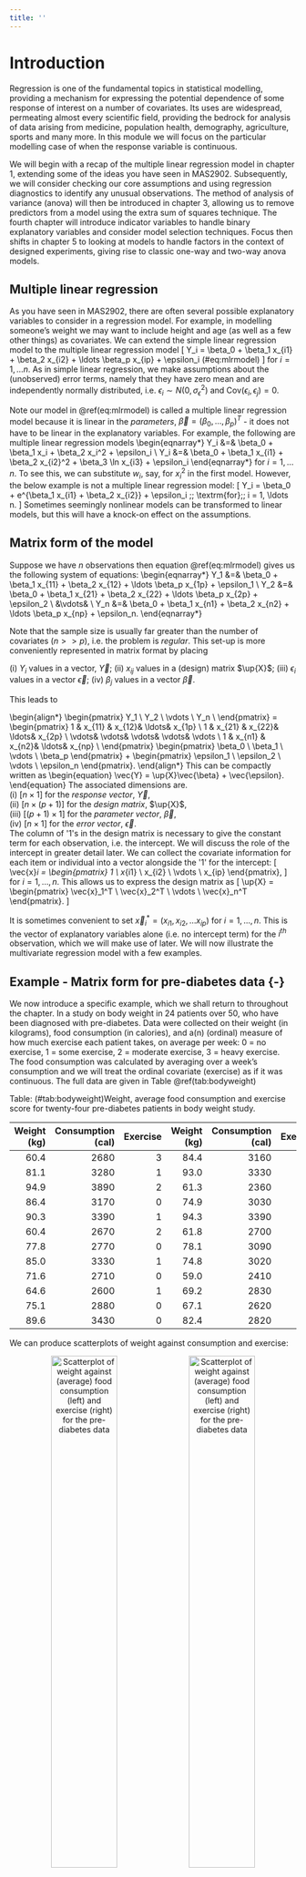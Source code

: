 ```yaml
---
title: ''
---
```


# Introduction

Regression is one of the fundamental topics in statistical modelling, providing a mechanism for expressing the potential dependence of some response of interest on a number of covariates. Its uses are widespread, permeating almost every scientific field, providing the bedrock for analysis of data arising from medicine, population health, demography, agriculture, sports and many more. In this module we will focus on the particular modelling case of when the response variable is continuous.

We will begin with a recap of the multiple linear regression model in chapter 1, extending some of the ideas you have seen in MAS2902. Subsequently, we will consider checking our core assumptions and using regression diagnostics to identify any unusual observations. The method of analysis of variance (anova) will then be introduced in chapter 3, allowing us to remove predictors from a model using the extra sum of squares technique. The fourth chapter will introduce indicator variables to handle binary explanatory variables and consider model selection techniques. Focus then shifts in chapter 5 to looking at models to handle factors in the context of designed experiments, giving rise to classic one-way and two-way anova models. 

<!-- The long-term aim is to build towards a framework of a general linear model, which will itself be developed further in MAS3906 (should you take this optional module) to allow for response variables of alternative types, i.e. binary or count data, via a generalised linear model. -->

## Multiple linear regression
As you have seen in MAS2902, there are often several possible explanatory variables to consider in a regression model. For example, in modelling someone’s weight we may want to include height and age (as well as a few other things) as covariates. We can extend the simple linear regression model to the multiple linear regression model
\[
Y_i = \beta_0 + \beta_1 x_{i1} + \beta_2 x_{i2} + \ldots \beta_p x_{ip} + \epsilon_i (\#eq:mlrmodel)
\]
for $i = 1, \ldots n$. As in simple linear regression, we make assumptions about the (unobserved) error terms, namely that they have zero mean and are independently normally distributed, i.e. $\epsilon_i \sim N(0, \sigma_{\epsilon}^2)$ and $\textrm{Cov}(\epsilon_i, \epsilon_j) = 0$.

Note our model in \@ref(eq:mlrmodel) is called a multiple linear regression model because it is linear in the *parameters*, $\vec{\beta}  = \left(\beta_0, \ldots, \beta_p\right)^T$ - it does not have to be linear in the explanatory variables. For example, the following are multiple linear regression models
\begin{eqnarray*}
Y_i &=& \beta_0 + \beta_1 x_i + \beta_2 x_i^2 + \epsilon_i \\
Y_i &=& \beta_0 + \beta_1 x_{i1} + \beta_2 x_{i2}^2 + \beta_3 \ln x_{i3} + \epsilon_i
\end{eqnarray*}
for $i = 1, \ldots n$. To see this, we can substitute $w_i$, say, for $x_i^2$ in the first model. However, the below example is not a multiple linear regression model:
\[
Y_i = \beta_0 + e^{\beta_1 x_{i1} + \beta_2 x_{i2}} + \epsilon_i \;\; \textrm{for}\;\; i = 1, \ldots n.
\]
Sometimes seemingly nonlinear models can be transformed to linear models, but this will have a knock-on effect on the assumptions.

## Matrix form of the model
Suppose we have $n$ observations then equation \@ref(eq:mlrmodel) gives us the following system of equations:
\begin{eqnarray*}
Y_1 &=& \beta_0 + \beta_1 x_{11} + \beta_2 x_{12} + \ldots \beta_p x_{1p} + \epsilon_1 \\
Y_2 &=& \beta_0 + \beta_1 x_{21} + \beta_2 x_{22} + \ldots \beta_p x_{2p} + 
\epsilon_2 \\
&\vdots& \\
Y_n &=& \beta_0 + \beta_1 x_{n1} + \beta_2 x_{n2} + \ldots \beta_p x_{np} + 
\epsilon_n.
\end{eqnarray*}

Note that the sample size is usually far greater than the number of covariates ($n>>p$), i.e. the problem is *regular*. This set-up is more conveniently represented in matrix format by placing

(i) $Y_i$ values in a vector, $\vec{Y}$;
(ii) $x_{ij}$ values in a (design) matrix $\up{X}$;
(iii) $\epsilon_i$ values in a vector $\vec{\epsilon}$;
(iv) $\beta_j$ values in a vector $\vec{\beta}$.

This leads to

\begin{align*}
\begin{pmatrix}
        Y_1 \\
	Y_2 \\
 	\vdots \\
 	Y_n \\
         \end{pmatrix} =  
             \begin{pmatrix}
	1 & x_{11} & x_{12}& \ldots& x_{1p} \\
	1 & x_{21} & x_{22}& \ldots& x_{2p} \\
\vdots& \vdots& \vdots& \vdots& \vdots \\
	1 & x_{n1} & x_{n2}& \ldots& x_{np} \\
         \end{pmatrix}
         \begin{pmatrix}
        \beta_0 \\
	\beta_1 \\
 	\vdots \\
 	\beta_p
         \end{pmatrix} +
         \begin{pmatrix}
       	\epsilon_1 \\
	\epsilon_2 \\
	\vdots \\
 	\epsilon_n
         \end{pmatrix}.
   \end{align*}
This can be compactly written as
\begin{equation}
\vec{Y} = \up{X}\vec{\beta} + \vec{\epsilon}.
\end{equation}
The associated dimensions are.   
(i) $[n \times 1]$ for the *response vector*, $\vec{Y}$,  
(ii) $[n \times (p+1)]$ for the *design matrix*, $\up{X}$,  
(iii) $[(p+1) \times 1]$ for the *parameter vector*, $\vec{\beta}$,  
(iv) $[n \times 1]$ for the *error vector*, $\vec{\epsilon}$.  
The column of '1's in the design matrix is necessary to give the constant term for each observation, i.e. the intercept. We will discuss the role of the intercept in greater detail later. We can collect the covariate information for each item or individual into a vector alongside the '1' for the intercept:
\[
\vec{x}_i =
\begin{pmatrix}
1 \\
x_{i1} \\
x_{i2} \\
\vdots \\
x_{ip}
\end{pmatrix},
\]
for $i = 1, \ldots, n$. This allows us to express the design matrix as
\[
\up{X} =
\begin{pmatrix}
\vec{x}_1^T \\
\vec{x}_2^T \\
\vdots \\
\vec{x}_n^T
\end{pmatrix}.
\]

It is sometimes convenient to set $\vec{x}_i^* = (x_{i1}, x_{i2}, \ldots x_{ip})$
for $i = 1, \ldots, n$. This is the vector of explanatory variables alone (i.e. no intercept term) for the $i^{th}$ observation, which we will make use of later. We will now illustrate the multivariate regression model with a few examples. 

## Example - Matrix form for pre-diabetes data {-}
We now introduce a specific example, which we shall return to throughout the chapter. In a study on body weight in 24 patients over 50, who have been diagnosed with pre-diabetes. Data were collected on their weight (in kilograms), food consumption (in calories), and a(n) (ordinal) measure of how much exercise each patient takes, on average per week: 0 = no exercise, 1 = some exercise, 2 = moderate exercise, 3 = heavy exercise. The food consumption was calculated by averaging over a week’s consumption and we will treat the ordinal covariate (exercise) as if it was continuous. The full data are given in Table \@ref(tab:bodyweight)


Table: (\#tab:bodyweight)Weight, average food consumption and exercise score for twenty-four pre-diabetes patients in body weight study.

| Weight (kg)| Consumption (cal)| Exercise| Weight (kg)| Consumption (cal)| Exercise|
|-----------:|-----------------:|--------:|-----------:|-----------------:|--------:|
|        60.4|              2680|        3|        84.4|              3160|        0|
|        81.1|              3280|        1|        93.0|              3330|        0|
|        94.9|              3890|        2|        61.3|              2360|        2|
|        86.4|              3170|        0|        74.9|              3030|        0|
|        90.3|              3390|        1|        94.3|              3390|        0|
|        60.4|              2670|        2|        61.8|              2700|        2|
|        77.8|              2770|        0|        78.1|              3090|        0|
|        85.0|              3330|        1|        74.8|              3020|        1|
|        71.6|              2710|        0|        59.0|              2410|        0|
|        64.6|              2600|        1|        69.2|              2830|        2|
|        75.1|              2880|        0|        67.1|              2620|        0|
|        89.6|              3430|        0|        82.4|              2820|        1|

We can produce scatterplots of weight against consumption and exercise:

<div class="figure" style="text-align: center">
<img src="multiplelinearreg_files/figure-html/unnamed-chunk-1-1.png" alt="Scatterplot of weight against (average) food consumption (left) and exercise (right) for the pre-diabetes data" width="48%" /><img src="multiplelinearreg_files/figure-html/unnamed-chunk-1-2.png" alt="Scatterplot of weight against (average) food consumption (left) and exercise (right) for the pre-diabetes data" width="48%" />
<p class="caption">(\#fig:unnamed-chunk-1)Scatterplot of weight against (average) food consumption (left) and exercise (right) for the pre-diabetes data</p>
</div>

Comments:   

1. We see that body weight is approximately linearly related to food consumption with a positive slope. There may be one unusual observation (top-right)? Could this be influential? Could others? We will consider these questions in more detail in the next chapter.  

1. There is some evidence that body weight declines with increasing exercise but the effect is possibly being masked by the variability in food consumption. Note that we observe vertical strips when dealing with ordinal variables so trends are perhaps harder to see. 

We wish to fit the model:
\[
\gap{Y_i = \beta_0 + \beta_1 x_{i1} + \beta_2 x_{i2} + \epsilon_i}
\]
for $i = 1, \ldots, n$, where $x_{i1}$ is food consumption and $x_{i2}$ is exercise for the $i^{th}$ patient. Equivalently, using our matrix formulation, we can express the model as
\[
\gap{\vec{Y} = \up{X}\vec{\beta} + \vec{\epsilon}}
\]
We can define the relevant quantities using the available data for the multiple linear regression model as follows:
\begin{align*}
\gap{
\vec{Y} =
\begin{pmatrix}
    60.4     \\
	81.1 \\
  \vdots \\
 	82.4 \\
         \end{pmatrix}, 
         	\up{X} =
     \begin{pmatrix}
	1 & 2680& 3  \\
	1 & 3280& 1  \\
  \vdots& \vdots& \vdots \\
	1 & 2820& 1 \\
         \end{pmatrix},
         \vec{\beta} = \begin{pmatrix}
        \beta_0 \\
	\beta_1 \\
	\beta_2 \\
         \end{pmatrix},
         \vec{\epsilon} =    \begin{pmatrix}
  \epsilon_1 \\
	\epsilon_2 \\
  \vdots \\
	\epsilon_{24} \\
         \end{pmatrix}.}
   \end{align*}

Note that both $\vec{Y}$ and $\vec{\epsilon}$ are unchanged by the addition of variables since these are fixed data in the case of the former, and, as yet, unknown errors in the case of the latter - note that since there is a single error term, $\epsilon_i$, for each observation, $Y_i$, the errors will always form a vector of length $n$. 

The residuals (which estimate the errors) can also be collected in a vector of length $n$, but we only know the values of the residuals *after* model fitting and their values will be different under each model. Both $\up{X}$ and $\vec{\beta}$ do change, with the addition of a column and row respectively for each additional covariate.

## Parameter estimation
Having set up the model, how do we obtain estimates for the unknown parameters? One approach is to use maximum likelihood. 

In order to set the scene, recall that our key assumptions are normality, zero mean, common variance and independence of the errors, i.e. $\epsilon_i \sim N(0, \sigma_{\epsilon}^2)$ and $\textrm{Cov}(\epsilon_i, \epsilon_j) = 0, i \neq j$. Since $Y_i = \beta_0 + \beta_1 x_{i1} + \ldots + \beta_p x_{ip} + \epsilon_i$, then the normality assumption on $\epsilon_i$ induces a normal distribution on each $Y_i$ (and, in turn, the vector $\vec{Y}$). The values for the covariates are fixed, as are the true (usually unknown) values of $\vec{\beta}$ so these just serve as constants when thinking about the distribution of $Y_i$. 

Furthermore, the assumption of independence also carries through and the variance is unaltered (since we are simply adding scalars to a random variable). This tells us that $Y_i \mid \vec{x}_i, \vec{\beta}, \sigma_{\epsilon}^2 \sim N(\beta_0 + \beta_1 x_{i1} + \ldots + \beta_p x_{ip}, \sigma_{\epsilon}^2)$ for $i = 1, \ldots, n$. This can be written more compactly as $Y_i \mid \vec{x}_i, \vec{\beta}, \sigma_{\epsilon}^2 \sim N(\vec{x}_i^T\vec{\beta}, \sigma_{\epsilon}^2)$. 

Before going further, recall that the probability density function for a univariate normal random variable, $Y \sim N(\mu, \sigma^2)$, is:
\[
\gap{f(y \mid \mu, \sigma^2) = \frac{1}{\sqrt{2\pi\sigma^2}}
\exp\left\{-\frac{(y - \mu)^2}{2\sigma^2}\right\}}
\]

The likelihood principle instructs us to pick values of the parameters that maximise the likelihood. If observations are independent (as we have just shown they are here), then the likelihood function for all observations is a product of the individual normal densities for each observation of the form:
\[
\gap{L(\mu, \sigma^2 \mid y_1, \ldots, y_n) = \prod_{i=1}^n f(y_i \mid \mu, \sigma^2).}
\]
Now, for our multiple linear regression model, we have
\begin{align*}
\gap{L(\vec{\beta}, \sigma_{\epsilon}^2 \mid y_1, \ldots, y_n, \up{X})} &\gap{= \prod_{i=1}^n f(y_i \mid \vec{x}_i, \vec{\beta}, \sigma_{\epsilon}^2)} \\
&\gap{= \prod_{i=1}^n \frac{1}{\sqrt{2\pi\sigma_{\epsilon}^2}}
\exp\left\{-\frac{(y_i - \vec{x}_i^T\vec{\beta})^2}{2\sigma_{\epsilon}^2}\right\}} \\
&\gap{= (2\pi\sigma_{\epsilon}^2)^{-n/2}
\exp\left\{-\frac{1}{2\sigma_{\epsilon}^2}\sum_{i=1}^n (y_i - \vec{x}_i^T\vec{\beta})^2 \right\}}  \\
&\gap{= (2\pi)^{-n/2} (\sigma_{\epsilon}^2)^{-n/2}
\exp\left\{-\frac{1}{2\sigma_{\epsilon}^2}\sum_{i=1}^n (y_i - \vec{x}_i^T\vec{\beta})^2 \right\}} \\
\end{align*}

### Estimation of $\vec{\beta}$
To estimate the parameter vector, $\vec{\beta}$ we consider the log-likelihood since this is typically easier to work with, being additive as opposed to multiplicative. The log-likelihood is given by
\begin{equation*}
\gap{\ell(\vec{\beta}, \sigma_{\epsilon}^2 \mid y_1, \ldots, y_n, \up{X}) = -\frac{n}{2} \ln(2\pi) -\frac{n}{2} \ln (\sigma_{\epsilon}^2) - \frac{1}{2\sigma_{\epsilon}^2} \sum_{i=1}^n (y_i - \vec{x}_i^T\vec{\beta})^2}
\end{equation*}
We could (partially) differentiate with respect to each element of $\vec{\beta}$ and this would lead to a system of equations (with a lot of structure) known as the normal equations. However, it is easier to consider the matrix formulation of the model by noting that
\[
\sum_{i=1}^n (y_i - \vec{x}_i^T\vec{\beta})^2 = (\vec{y} - \up{X}\vec{\beta})^T
(\vec{y} - \up{X}\vec{\beta})
\]

This is, in fact, the exact quantity that is minimised using the method of least squares, which can also be used to estimate the parameters for this model (and simple linear regression). Now, ignoring the constant terms (by treating $\sigma_{\epsilon}^2$ as fixed at this stage), we wish to minimise
\begin{align*}
\gap{(\vec{y} - \up{X}\vec{\beta})^T (\vec{y} - \up{X}\vec{\beta})} &\gap{=
(\vec{y}^T - \vec{\beta}^T\up{X}^T)(\vec{y} - \up{X}\vec{\beta})} \\
&\gap{= \vec{y}^T\vec{y} - \vec{y}^T\up{X}\vec{\beta} - \vec{\beta}^T\up{X}^T\vec{y} + \vec{\beta}^T\up{X}^T \up{X}\vec{\beta}}
\end{align*}

By noting that $\vec{y}^T\up{X}\vec{\beta}$ is a scalar we can rewrite this as its transpose, i.e. $\vec{y}^T\up{X}\vec{\beta} = \vec{\beta}^T\up{X}^T\vec{y}$. Hence
\[
\gap{(\vec{y} - \up{X}\vec{\beta})^T (\vec{y} - \up{X}\vec{\beta}) = 
\vec{y}^T\vec{y} -  2\vec{\beta}^T\up{X}^T\vec{y} + \vec{\beta}^T\up{X}^T \up{X}\vec{\beta}}
\]

We can now differentiate to obtain
\[
\gap{\frac{\partial \ell}{\partial \vec{\beta}} = -  2\up{X}^T\vec{y} + 2\up{X}^T \up{X}\vec{\beta}}
\]

Setting equal to zero and solving for $\vec{\beta}$ leads to the solution
\begin{equation}
\gap{\vec{\hat{\beta}} = (\up{X}^T\up{X})^{-1}\up{X}^T\vec{y}}
\end{equation}

This estimate exists as long as the inverse exists, i.e. no column of $\up{X}$ is a linear combination of other columns, i.e. there is no multicollinearity. We have to be careful that no columns of $\up{X}$ are \textit{nearly} linearly related as this can be harder to detect and leads to serious issues; we will discuss multicollinearity in more detail in section \@ref(sec:multicol).

### Estimation of $\sigma_{\epsilon}^2$
We can estimate $\sigma_{\epsilon}^2$ in a similar fashion (now treating $\vec{\beta}$ as fixed), using maximum likelihood once more. Recall that
\begin{equation*}
\ell(\vec{\beta}, \sigma_{\epsilon}^2 \mid y_1, \ldots, y_n, \up{X}) = -\frac{n}{2} \ln(2\pi) -\frac{n}{2} \ln (\sigma_{\epsilon}^2) - \frac{1}{2\sigma_{\epsilon}^2} \sum_{i=1}^n (y_i - \vec{x}_i^T\vec{\beta})^2.
\end{equation*}

For ease of calculation we let $\tau = \sigma_{\epsilon}^2$ and then differentiating with respect to $\tau$ we obtain
\begin{equation*}
\gap{\frac{\partial \ell}{\partial\tau} = -\frac{n}{2\tau} + 
\frac{\sum (y_i - \vec{x}_i^T\vec{\beta})^2}{2\tau^2}}
\end{equation*}

Setting the above equal to zero and solving for $\tau$ we obtain
\begin{equation}
\gap{\hat{\tau} = \frac{\sum (y_i - \vec{x}_i^T\vec{\beta})^2}{n} = 
\frac{\sum (y_i - \hat{y_i})^2}{n}.}
\end{equation}

However, this is a biased estimate (akin to the sample variance bias problem), so we adjust for the fact that we have estimated the $p$-vector $\vec{\beta}$ by using
$$
\gap{\hat{\sigma}_{\epsilon}^2 = s^2 = \frac{\sum (y_i - \hat{y_i})^2}{n - p - 1} } (\#eq:ssquared)
$$

where $p$ is the number of explanatory variables in the model. Note that $\vec{\beta}$ has length $k = p+1$ typically, with the additional intercept term.

### Residuals, fitted values and the 'hat matrix' {#sec:resfithat}
The vector of residuals (which estimate the errors) can be obtained by subtraction after model fitting, namely as 'observed - fitted'
\begin{align*}
\gap{\vec{\hat{\epsilon}}} &\gap{= \vec{y} - \vec{\hat{y}}} \\
&\gap{= \vec{y} - \up{X}\vec{\hat{\beta}},}
\end{align*}
where the fitted values are found as $\vec{\hat{y}} = \up{X}\vec{\hat{\beta}}$.

#### The hat matrix {-}
We can rewrite the estimate for the errors by substituting in $\vec{\hat{\beta}} = (\up{X}^T\up{X})^{-1}\up{X}^T\vec{y}$ to obtain 
\begin{align*}
\gap{\vec{\hat{\epsilon}}} &\gap{= \vec{y} - \up{X}(\up{X}^T\up{X})^{-1}\up{X}^T\vec{y}} \\
&\gap{= (\up{I} - \up{X}(\up{X}^T\up{X})^{-1}\up{X}^T) \vec{y}} \\
&\gap{= (\up{I} - \up{H})\vec{y},}
\end{align*}
where $\up{H} = \up{X}(\up{X}^T\up{X})^{-1}\up{X}^T$. $\up{H}$ is known as the 'hat' matrix since
\begin{align*}
\gap{\vec{\hat{y}}} &\gap{= \up{X}\vec{\hat{\beta}}} \\
&\gap{= \up{X}(\up{X}^T\up{X})^{-1}\up{X}^T\vec{y}} \\
&\gap{= \up{H}\vec{y}.}
\end{align*}

Hence, multiplying by $\up{H}$ converts $\vec{y}$ to $\vec{\hat{y}}$, i.e. it is the matrix that puts a hat on $\vec{y}$. The hat matrix is an $n \times n$ matrix with elements
\begin{align*}
\gap{\up{H} =
\begin{pmatrix}
  h_{11}& h_{12}& \ldots& h_{1n} \\
  h_{21}& h_{22}& \ldots& h_{2n} \\
  \vdots& \vdots& & \vdots \\
  h_{n1}& h_{n2}& \ldots& h_{nn} \\
         \end{pmatrix}} \;\;\;\;
\end{align*}

The diagonal values of $\up{H}$ (i.e. the $h_{ii}$ values for $i = 1, \ldots, n$) are called the leverages (see chapter 2).

### Properties of the hat matrix
It turns out that the hat matrix, $\up{H}$, has some useful properties, which will prove to be handy later. Namely, 

1. $\up{H}$ is symmetric, whereby $\up{H}^T = \up{H}$,
1. $\up{H}$ is idempotent, i.e $\up{H}^2 = \up{H}\up{H} = \up{H}$.

#### Proof {-}
1. <span style="color: red">Now</span>
\begin{align*}
\gap{\up{H}^T} &\gap{=\Bigl(\up{X} (\up{X}^T\up{X})^{-1} \up{X}^T\Bigr)^T} \\
&\gap{= \up{X}\left(\up{X}^T\up{X})^{-1}\right)^T \up{X}^T} \\
&\gap{= \up{X}\left(\up{X}^T\up{X})^T\right)^{-1} \up{X}^T} \\
&\gap{= \up{X} (\up{X}^T\up{X})^{-1} \up{X}^T} \\
&\gap{= \up{H}.} \\
\end{align*}
1. <span style="color: red">We now have</span>
\begin{align*}
\gap{\up{H}\up{H}} &\gap{= \Bigl(\up{X} (\up{X}^T\up{X})^{-1} \up{X}^T\Bigr) \Bigl(\up{X} (\up{X}^T\up{X})^{-1} \up{X}^T\Bigr)}  \\
&\gap{= \up{X} (\up{X}^T\up{X})^{-1} \up{X}^T\up{X} (\up{X}^T\up{X})^{-1} \up{X}^T} \\
&\gap{= \up{X} (\up{X}^T\up{X})^{-1} \up{X}^T} \\
&\gap{= \up{H}.} \\
\end{align*}

<!-- ## Example: Simple linear regresion analysis of bodyweight data {-} -->
<!-- We are now in a position to estimate the parameters for the data on pre-diabetes patients introduced earlier. Recall that for the simple linear regression model for the bodyweight data we have the data and design matrix: -->
<!-- \begin{align*} -->
<!-- \vec{Y} = -->
<!-- \begin{pmatrix} -->
<!--   60.4 \\ -->
<!-- 	81.1 \\ -->
<!--   \vdots \\ -->
<!--  	82.4 \\ -->
<!--          \end{pmatrix}, \;\;\;\; -->
<!--          	\up{X} = -->
<!--      \begin{pmatrix} -->
<!-- 	1 & 2680  \\ -->
<!-- 	1 & 3280  \\ -->
<!--   \vdots& \vdots \\ -->
<!-- 	1 & 2820 \\ -->
<!-- \end{pmatrix} -->
<!-- \end{align*} -->

<!-- Hence we can use matrix algebra to calculate -->
<!-- \begin{align*} -->
<!-- \up{X}^T\up{X} &= -->
<!-- \begin{pmatrix} -->
<!-- 24 & 71560  \\ -->
<!-- 71560 & 216577400  \\ -->
<!-- \end{pmatrix}, \\ -->
<!-- \up{X}^T\vec{y} &= \begin{pmatrix} -->
<!-- 1837.50 \\ -->
<!-- 5570449 \\ -->
<!-- \end{pmatrix}. -->
<!-- \end{align*} -->

<!-- We can then find  -->
<!-- \begin{align*} -->
<!-- \gap{(\up{X}^T\up{X})^{-1} = \frac{1}{(24\times 216577400 - 71560^2)} -->
<!-- \begin{pmatrix} -->
<!-- 216577400 & -71560  \\ -->
<!-- -71560 & 24  \\ -->
<!-- \end{pmatrix}} -->
<!-- \end{align*} -->

<!-- Simplifying, we obtain (to 2 d.p.) -->
<!-- \begin{align*} -->
<!-- \gap{ -->
<!-- (\up{X}^T\up{X})^{-1} =  -->
<!-- \begin{pmatrix} -->
<!-- 2.81 & -9.29 \times 10^{-4}  \\ -->
<!-- -9.29 \times 10^{-4} & 3.12 \times 10^{-7}  \\ -->
<!-- \end{pmatrix}} -->
<!-- \end{align*} -->

<!-- So the parameter estimates can be found as -->
<!-- \begin{align*} -->
<!-- \vec{\beta} &= \begin{pmatrix} -->
<!-- 2.81 & -9.29 \times 10^{-4}  \\ -->
<!-- -9.29 \times 10^{-4} & 3.12 \times 10^{-7}  \\ -->
<!-- \end{pmatrix} -->
<!-- \begin{pmatrix} -->
<!-- 1837.50 \\ -->
<!-- 5570449 \\ -->
<!-- \end{pmatrix} \\ -->
<!-- &= \begin{pmatrix} -->
<!-- -8.573 \\ -->
<!-- 0.029 \\ -->
<!-- \end{pmatrix} \\ -->
<!-- \end{align*} -->

<!-- The fitted line is thus -->
<!-- \[ -->
<!-- \gap{\textrm{Weight} = -8.573 + 0.029\times \textrm{Consumption}.} -->
<!-- \]  -->

<!-- This can be interpreted in the usual way, i.e. body weight goes up by 0.029 kg for every additional calorie consumed. This is not particularly helpful in this instance, and it may be more meaningful to express this as the change per 100 calories, say (which would equate to an approximate 3 kg weight increase since $0.029 \times 100 = 2.9$). Note that, as an alternative, we could change the units of the calorie variable at the outset, i.e. before fitting the model, to achieve the same result. -->

<!-- We can also calculate the fitted values -->
<!-- \begin{align*} -->
<!-- \gap{ -->
<!-- \vec{\hat{y}} = \up{X}\vec{\hat{\beta}} = -->
<!-- \begin{pmatrix} -->
<!-- 67.95 \\ -->
<!-- 85.08 \\ -->
<!-- \vdots \\ -->
<!-- 71.95 -->
<!-- \end{pmatrix} \\} -->
<!-- \end{align*} -->

<!-- From the fitted values we can also calculate the residuals -->
<!-- \begin{align*} -->
<!-- \gap{\vec{\hat{\epsilon}} = \vec{y} - \vec{\hat{y}} =  -->
<!-- \begin{pmatrix} -->
<!-- -7.55 \\ -->
<!-- -3.98 \\ -->
<!-- \vdots \\ -->
<!-- 10.45 -->
<!-- \end{pmatrix} \\} -->
<!-- \end{align*} -->

## Example: Multiple linear regresion analysis of bodyweight data {-}
We are now in a position to estimate the parameters for the data on pre-diabetes patients introduced earlier. First we recall that for the multiple linear regression model for the bodyweight data we have the design matrix given by:
\begin{align*}
\up{X} =
     \begin{pmatrix}
	1 & 2680& 3  \\
	1 & 3280& 1  \\
  \vdots& \vdots& \vdots \\
	1 & 2820& 1 \\
\end{pmatrix}
\end{align*}
Using matrix algebra we can calculate
\begin{align*}
\up{X}^T\up{X} &=
\begin{pmatrix}
24 & 71560 & 19  \\
71560 & 216577400 &  55380\\
19 & 55380 &  35\\
\end{pmatrix} \\
\up{X}^T\vec{y} &= \begin{pmatrix}
1837.50 \\
5570449 \\
1354.60
\end{pmatrix}.
\end{align*}

Taking the (3 by 3) matrix inverse we get 

\begin{align*}
(\up{X}^T\up{X})^{-1} = 
\begin{pmatrix}
3.02 & -9.69 \times 10^{-4} & -0.10 \\
-9.69 \times 10^{-4} & 3.20 \times 10^{-7} & 2.04 \times 10^{-5} \\
-0.10 & 2.04 \times 10^{-5} & 0.05 \\
\end{pmatrix}
\end{align*}

Hence, the parameter estimates can be found as

\begin{eqnarray*}
\gap{
\vec{\beta} = (\up{X}^T\up{X})^{-1}\up{X}^T\vec{y}
= (-2.104, 0.027, -3.278)^T.}
\end{eqnarray*}
Note that we can also calculate $\vec{\hat{y}} = \up{X}\vec{\hat{\beta}}$ from the above, and subsequently $\vec{\hat{\varepsilon}} = \vec{y} - \vec{\hat{y}}$. The fitted line for the multiple linear regression model is 
\[
\gap{\textrm{Weight} = -2.014 + 0.027\times \textrm{Consumption} -3.278\times\textrm{Exercise}.}
\]
This can be interpreted in a similar way to simple linear regression, but with a few caveats:

- body weight goes up by 0.027 kg for every additional calorie consumed, \textit{for a fixed value of exercise}.  

- body weight decreases by around 3.3 kg as individuals move up an exercise category, \textit{for a fixed amount of consumption}.  

- be careful not to interpret the above as exercise being 'more important' than consumption due to having a larger coefficient - the scales of the variables are different and we also have no idea (yet!) whether these values are significant.

It may be more meaningful to express the change due to consumption in different units. Also, note that the values of the parameter estimates change with the introduction (or removal) of variables into (from) the model - this is always the case (unless the covariates are independent), no matter how significant (or not) they are. This is important when building a regression model.

We have seen that fitting a multiple linear regression model with two covariates can be achieved `by hand'. However, it is clear that as we look to build more complex models then it may be advantageous to use software - we will see how to do this in section \@ref(sec:mlrinr).

## Expectations, variances and inference
We now consider the properties of the estimators $\vec{\hat{\beta}}$ and $\vec{\hat{\epsilon}}$, i.e. is $\vec{\hat{\beta}}$ unbiased? This will allow us, among other things, to assess the significance (or otherwise) of the parameter estimates. We begin by considering the expectation and variance of $\vec{\hat{\beta}}$.

### Expectation of $\vec{\hat{\beta}}$
Now,
\begin{align*}
\gap{\E\left[\vec{\hat{\beta}}\right]} &\gap{= \E\left[\left(\up{X}^T\up{X}\right)^{-1}\up{X}^T\vec{Y}\right]} \\
&\gap{= \left(\up{X}^T\up{X}\right)^{-1}\up{X}^T \E[\vec{Y}]} \\
&\gap{= \left(\up{X}^T\up{X}\right)^{-1}\up{X}^T \up{X}\vec{\beta}} \\
&\gap{= \vec{\beta}}
\end{align*}

Hence, $\vec{\hat{\beta}}$ is an unbiased estimator of $\vec{\beta}$.

### Variance of $\vec{\hat{\beta}}$
Before looking at the variance in detail we note
\[
\left\{\left(\up{X}^T\up{X}\right)^{-1}\up{X}^T\right\}^T = \up{X}\left\{\left(\up{X}^T\up{X}\right)^{-1}\right\}^T = \up{X}\left(\up{X}^T\up{X}\right)^{-1}
\]
since $(\up{X}^T\up{X})^{-1}$ is a symmetric matrix.

We are now in a position to look at the variance
\begin{align*}
\gap{\Var\left[\vec{\hat{\beta}}\right]} &\gap{= \Var\left[\left(\up{X}^T\up{X}\right)^{-1}\up{X}^T\vec{Y}\right]} \\
&\gap{= \left(\up{X}^T\up{X}\right)^{-1}\up{X}^T \Var\left[\vec{Y}\right] \left\{\left(\up{X}^T\up{X}\right)^{-1}\up{X}^T\right\}^T} \\
&\gap{= \left(\up{X}^T\up{X}\right)^{-1}\up{X}^T \up{I}\sigma_{\epsilon}^2 \up{X}\left(\up{X}^T\up{X}\right)^{-1}} \\
&\gap{= \sigma_{\epsilon}^2 \left(\up{X}^T\up{X}\right)^{-1}\up{X}^T \up{X}\left(\up{X}^T\up{X}\right)^{-1}} \\
&\gap{= \sigma_{\epsilon}^2 \left(\up{X}^T\up{X}\right)^{-1}}
\end{align*}

### Inference for $\vec{\hat{\beta}}$ {#sec:inferforbetahat}
Since $\vec{\hat{\beta}}$ consists of linear combinations of the $Y_i$'s, which are independent and normally distributed, it has a multivariate normal distribution, namely $\vec{\hat{\beta}} \sim N_{p+1}\left(\vec{\beta}, \sigma_{\epsilon}^2 (\up{X}^T\up{X})^{-1}\right)$ and each of the individual parameter estimates are univariate normal (due to properties of the multivariate normal distribution). Their (individual) significance can be asssessed via the test statistic 
\[
\gap{\hat{\beta_j}\bigg/\sqrt{v_{jj}s^2} \sim t_{n-p-1}}
\]
where $v_{jj}$ is the $(j+1)^{th}$ diagonal element of $\up{V} = (\up{X}^T\up{X})^{-1}$, and $s^2$ is our (unbiased) estimate of $\sigma_{\epsilon}^2$ from equation \@ref(eq:ssquared). Note the use of the $t$-distribution since we must also estimate $s^2$.

### Expectation and variance of the fitted values {#sec:expvaryhat}
The fitted values are calculated as
\[
\vec{\hat{Y}} = \up{X}\vec{\hat{\beta}}
\]
or equivalently as
\[
\vec{\hat{Y}} = \up{H}\vec{Y}.
\]

Their expectation is

\begin{align*}
\gap{\E\left[\vec{\hat{Y}}\right]} &\gap{= \E\left[\up{X}\vec{\hat{\beta}}\right]} \\
&\gap{=\up{X} \E[\vec{\hat{\beta}}]} \\
&\gap{=\up{X}\vec{\beta}},
\end{align*}

with variance given by

\begin{align*}
\gap{\Var\left[\vec{\hat{Y}}\right]} &\gap{= \Var\left[\up{H}\vec{Y}\right]} \\
&\gap{= \up{H} \Var\left[\vec{Y}\right] \up{H}^T} \\
&\gap{= \up{H} \up{I}\sigma_{\epsilon}^2 \up{H}^T} \\
&\gap{= \up{H}\up{H}\sigma_{\epsilon}^2} \\
&\gap{= \up{H} \sigma_{\epsilon}^2} 
\end{align*}
Hence, the variability of the fitted values depends on the hat matrix, $\up{H}$. We will discuss this further in chapter 2.

### Expectation and variance of the residuals
Recall that the residuals are found as
\[
\gap{\vec{\hat{\epsilon}} = \vec{Y} - \vec{\hat{Y}}.}
\]
or alternatively as
\[
\gap{\vec{\hat{\epsilon}} = (\up{I} - \up{H})\vec{Y}.}
\]

We can find the expectation and variance as
\begin{align*}
\gap{\E[\vec{\hat{\epsilon}}]} & \gap{= \E[\vec{Y} - \vec{\hat{Y}}]} \\
&\gap{= \E[\up{X}\vec{\beta}] - \E\left[\up{X}\vec{\hat{\beta}}\right]} \\
&\gap{= \up{X}\vec{\beta} - \up{X}\vec{\beta}} \\
&\gap{= \vec{0},}
\end{align*}
and
\begin{align*}
\gap{\Var[\vec{\hat{\epsilon}}]} &\gap{= \Var[(\up{I} - \up{H})\vec{Y}]} \\
&\gap{= (\up{I} - \up{H})\Var[\vec{Y}](\up{I} - \up{H})^T} \\
&\gap{= (\up{I} - \up{H})\sigma_{\epsilon}^2\up{I}(\up{I} - \up{H})} \\
&\gap{= \sigma_{\epsilon}^2(\up{I} - \up{H} - \up{H} + \up{H}\up{H})} \\
&\gap{= \sigma_{\epsilon}^2(\up{I} - \up{H}).}
\end{align*}

Note that this implies that, unless all the diagonal values of $\up{H}$ are equal then the errors have different variances, and that these variances are smaller for larger values of $h_{ii}$, i.e. higher leverages (see chapter 2).

## Multiple linear regression in `R` {#sec:mlrinr}
Once we start to think about large datasets and a large number of parameters, finding the parameter estimates by hand becomes laborious, not to mention the possibility of both data entry and/or numerical errors occurring increases greatly. Happily, we can use `R` to conduct the analyses instead.

### Using data in `R`
There are various ways of using data with `R`. Data can be read in manually, i.e.


``` r
## Type the data in the console
bodyweight = c(60.4, 81.1, 94.9, 86.4, 90.3, 60.4, 77.8, 85.0, 71.6, 64.6, 75.1, 89.6, 
84.4, 93.0, 61.3, 74.9, 94.3, 61.8, 78.1, 74.8, 59.0, 69.2, 67.1, 82.4)
```

The majority of the time, in this module and the wider world, the (external) data in the file `ExternalData.RData` will be read/loaded directly into `R`, e.g.

``` r
## Load in an external dataset
load("ExternalData.RData")
```

Alternatively, we may sometimes make use of datasets that are internal to `R` in that they are part of an `R` package, i.e. for the dataset `InternalRDataset`:

``` r
## Load in an internal dataset
data(InternalRDataset)
```

To view the available datasets in `R` we can type `data()` at the console, or, for datasets attached to a particular package we can use `data(library = "Rpackage")`.

## Example: Analysis of bodyweight data using `R` {-}
To use `R` for the plots and analysis seen earlier:

``` r
## Load the data
load("bodyweight.RData")
```


``` r
## Plots
# Weight versus consumption
plot(Weight ~ Consumption, data = bodyweight, pch = 16)
# Weight versus exercise
plot(Weight ~ Exercise, data = bodyweight, pch = 16)
```


``` r
## Analysis
# Simple linear regression on consumption
fit1 <- lm(Weight ~ Consumption, data = bodyweight)
# Multiple linear regression on consumption & exercise
fit2 <- lm(Weight ~ Consumption + Exercise, data = bodyweight)
```

We can inspect a model fit using various commands
<ol type="i">
<li> The `summary()` command gives an overview of the fit </li>

``` r
summary(fit2)
```

```
## 
## Call:
## lm(formula = Weight ~ Consumption + Exercise, data = bodyweight)
## 
## Residuals:
##     Min      1Q  Median      3Q     Max 
## -5.5751 -2.5704 -0.7894  2.4049 10.9266 
## 
## Coefficients:
##              Estimate Std. Error t value Pr(>|t|)    
## (Intercept) -2.104925   7.017861  -0.300  0.76717    
## Consumption  0.027254   0.002286  11.921 8.23e-11 ***
## Exercise    -3.278296   0.916795  -3.576  0.00178 ** 
## ---
## Signif. codes:  0 '***' 0.001 '**' 0.01 '*' 0.05 '.' 0.1 ' ' 1
## 
## Residual standard error: 4.044 on 21 degrees of freedom
## Multiple R-squared:  0.8916,	Adjusted R-squared:  0.8813 
## F-statistic:  86.4 on 2 and 21 DF,  p-value: 7.346e-11
```
We will consider output of this nature in detail later in the module.
<li> The fitted values and residuals can also be extracted (output - to three decimal places - is suppressed here) 

``` r
round(fitted.values(fit2), 3)
round(residuals(fit2), 3)
```
</li>
<li> The variance-covariance matrix for $\vec{\hat{\beta}}$ is also contained within the fit. For the second model fit we get

``` r
vcov(fit2)
```

```
##             (Intercept)   Consumption      Exercise
## (Intercept)  49.2503765 -1.584890e-02 -1.6584367474
## Consumption  -0.0158489  5.227021e-06  0.0003330453
## Exercise     -1.6584367  3.330453e-04  0.8405137595
```
</li>
<li> The hat-values that make up the diagonal of the $\up{H}$ matrix can also be found - again we round to three decimal places:

``` r
round(hatvalues(fit2), 3)
```

```
##     1     2     3     4     5     6     7     8     9    10    11    12    13 
## 0.294 0.075 0.425 0.079 0.101 0.132 0.095 0.086 0.106 0.087 0.080 0.124 0.078 
##    14    15    16    17    18    19    20    21    22    23    24 
## 0.101 0.210 0.073 0.114 0.128 0.074 0.045 0.197 0.117 0.127 0.051
```
</li>
<li> We can also add a fitted regression line to a scatterplot via the `abline()` command:

``` r
plot(Weight ~ Consumption, data = bodyweight, pch = 16)
abline(fit1, lty = 2)
```
</li>
</ol>

## The role of the intercept 
The intercept, via the parameter $\beta_0$, is included as a matter of course when fitting a regression model (the default behaviour in R is to have an intercept present in a model). Why is this the case? What would happen if we removed the intercept?

Suppose we thought that we should fit the model without an intercept, then the multiple linear regression model takes the form
\[
\gap{Y_i = \beta_0 + \beta_1 x_{i1} + \beta_2 x_{i2} + \ldots \beta_p x_{ip} + \epsilon_i (\#eq:mlrmodelnoint)}
\]
for $i = 1, \ldots, n$. Or, equivalently, in matrix notation
\begin{equation}
\gap{\vec{Y} = \up{\tilde{X}}\vec{\beta} + \vec{\epsilon}.}
\end{equation}
where $\up{\tilde{X}}$ represents the design matrix that does not now have a first column of '1's.

## Example: Analysis of bodyweight data without an intercept term {-}
Returning to our example on pre-diabetes we would have
\begin{align*}
\gap{\vec{Y} =
\begin{pmatrix}
    60.4     \\
	81.1 \\
  \vdots \\
 	82.4 \\
         \end{pmatrix}, 
         	\up{\tilde{X}} =
     \begin{pmatrix}
	2680& 3  \\
	3280& 1  \\
  \vdots& \vdots \\
	2820& 1 \\
         \end{pmatrix},
         \vec{\beta} = \begin{pmatrix}
	\beta_1 \\
	\beta_2 \\
         \end{pmatrix},
         \vec{\epsilon} =    \begin{pmatrix}
  \epsilon_1 \\
	\epsilon_2 \\
  \vdots \\
	\epsilon_{24} \\
         \end{pmatrix}.}
   \end{align*}

Note that $\vec{Y}$ and $\vec{\epsilon}$ are unchanged, whereas both the design matrix and $\vec{\beta}$ are affected by the removal of the intercept term.

Upon fitting we would obtain the fitted model
\[
\textrm{Weight} = \hat{\beta}_1\times \textrm{Consumption} + \hat{\beta}_2\times\textrm{Exercise}.
\]

This model - and the equivalent model with an intercept term - assumes the relationship between weight and consumption remains the same for all values of calorific consumption and exercise. Moreover, the model without the intercept further assumes that zero calorie intake and zero exercise gives zero body weight! 

This may well not be true (or possible), not just here but for many datasets. Forcing a zero intercept can give nonsensical values for the predicted response and it can also severely affect the fit of the regression line, particularly if our estimate of the intercept is significantly different from zero. In the absence of an intercept term, the line of best fit is forced to go through the origin. We will now investigate further with another example. 

## Example: Analysis of men's Premier League football data - the role of the intercept {-}
The data in the following example comes from the 2012-13 men's English Premier League final football table (on Canvas in the file *prem.RData*). For each team the number of points they achieved (the response - why?), goals they scored, conceded, and their goal difference (scored - conceded) are recorded, alongside how many times they did not concede a goal (a 'clean sheet'), which will be our primary focus for now. A snapshot of the data are given below:


``` r
load("prem.RData")
kable(head(prem, 5))
```



| Position|Team              | Scored| Conceded| GoalDifference| Points| CleanSheets|
|--------:|:-----------------|------:|--------:|--------------:|------:|-----------:|
|        1|Manchester United |     86|       43|             43|     89|          13|
|        2|Manchester City   |     66|       34|             32|     78|          18|
|        3|Chelsea           |     75|       39|             36|     75|          14|
|        4|Arsenal           |     72|       37|             35|     73|          14|
|        5|Tottenham Hotspur |     66|       46|             20|     72|           9|
Below is a scatterplot of points against clean sheets:
<div class="figure" style="text-align: center">
<img src="multiplelinearreg_files/figure-html/premplot1-1.png" alt="Scatterplot of points against clean sheets for the Premier League 2012/13 data." width="65%" />
<p class="caption">(\#fig:premplot1)Scatterplot of points against clean sheets for the Premier League 2012/13 data.</p>
</div>

<ol type="a">
  <li>Fit a simple linear regression model with clean sheets as the sole covariate. Overlay the regression line on the scatterplot of the raw data and comment.

``` r
fitprem1 <- lm(Points ~ CleanSheets, data = prem)
plot(Points ~ CleanSheets, data = prem, pch = 16, xlim = c(0, 25), ylim = c(0, 100))
abline(fitprem1, lty = 2, lwd = 1.5, col = "red")
```

<div class="figure" style="text-align: center">
<img src="multiplelinearreg_files/figure-html/premfitted1-1.png" alt="Scatterplot of points against clean sheets for the Premier League 2012/13 data with overlaid model fit." width="65%" />
<p class="caption">(\#fig:premfitted1)Scatterplot of points against clean sheets for the Premier League 2012/13 data with overlaid model fit.</p>
</div>
</li>
  <li>Fit a second model, this time without an intercept and overlay this regression line. What do you observe?  
<span style="color: red">We can fit the second model and overlay the line using:</span>

``` r
fitprem2 <- lm(Points ~ CleanSheets - 1, data = prem)
abline(fitprem2, lty = 3, lwd = 1.5)
```
<div class="figure" style="text-align: center">
<img src="multiplelinearreg_files/figure-html/premfitted2-1.png" alt="Scatterplot of points against clean sheets for the Premier League 2012/13 data with two overlaid model fits." width="65%" />
<p class="caption">(\#fig:premfitted2)Scatterplot of points against clean sheets for the Premier League 2012/13 data with two overlaid model fits.</p>
</div>
</ol>

<span style="color: red">We can see that the model without the intercept has a different slope since $\hat{\beta}_0$ and $\hat{\beta}_1$ are correlated (see MAS2902). Note also that the line of best fit for the model without the intercept is forced to go through the origin. Both models seem to do a reasonable job - assessing by eye - of capturing the relationship between points and clean sheets. This is not always the case though, as we will see in practical 1.</span>

### Interpretability of the intercept and extrapolation
Having established that including an intercept is a sensible thing to do, we now move on to the question of its interpretation. Note that we did not formally interpret the intercept in our previous analysis of the bodyweight data, and this is common practice. 

However, if we did wish to say something meaningful about the intercept how would we go about it? We first inspect the fit for our first model from the previous example:


``` r
summary(fitprem1)
```

```
## 
## Call:
## lm(formula = Points ~ CleanSheets, data = prem)
## 
## Residuals:
##      Min       1Q   Median       3Q      Max 
## -16.6526  -7.9816  -0.7842   7.0974  26.8211 
## 
## Coefficients:
##             Estimate Std. Error t value Pr(>|t|)    
## (Intercept)  16.3368     8.0303   2.034 0.056915 .  
## CleanSheets   3.5263     0.7544   4.674 0.000189 ***
## ---
## Signif. codes:  0 '***' 0.001 '**' 0.01 '*' 0.05 '.' 0.1 ' ' 1
## 
## Residual standard error: 12.3 on 18 degrees of freedom
## Multiple R-squared:  0.5483,	Adjusted R-squared:  0.5232 
## F-statistic: 21.85 on 1 and 18 DF,  p-value: 0.0001888
```

<div class="figure" style="text-align: center">
<img src="multiplelinearreg_files/figure-html/unnamed-chunk-15-1.png" alt="Scatterplot of points against clean sheets for the Premier League 2012/13 data with overlaid model fit." width="65%" />
<p class="caption">(\#fig:unnamed-chunk-15)Scatterplot of points against clean sheets for the Premier League 2012/13 data with overlaid model fit.</p>
</div>

We see that the estimate of the intercept, $\hat{\beta}_0$, is 16.34. This tells us that when clean sheets takes the value zero, then we would expect a team to obtain around 16 points (as points is an integer we round). Here this makes some sense, since no clean sheets would mean a team concedes at least one goal in every match they play. Note, however, that the smallest observed value for this variable is five, so by using the value of zero we are extrapolating beyond the observed range of our data and this can be problematic.

### Mean-centering of covariates
Without any data manipulation prior to model fitting we have seen that the estimate for the intercept is interpreted as the value for the response when all of the covariates take the value zero. This, however, might be a scenario that is either not likely (i.e. a weight of zero kg for an adult), or not permissible (amount of a drug administered as part of a treatment) in the context of the data at hand. 

One solution to this issue is to scale the covariates via *mean-centering*.
\[
\gap{\vec{\tilde{x}}^{(j)} = \vec{x}^{(j)} - \bar{x}^{(j)}}
\]
where $j = 1, \ldots, p$, $\vec{x}^{(j)} = (x_{1j}, x_{2j}, \ldots, x_{nj})$ is the vector of values for the $j^{th}$ covariate and $\bar{x}^{(j)}$ is the sample mean for the $j^{th}$ covariate, for example the mean of the exercise values in the bodyweight data. Note the distinction between $\vec{x}^{(j)}$ and $\vec{x}_i$ introduced earlier, which is the vector of values for each individual (or subject).

The intercept has the same interpretation as above, namely the value of the response when the covariates are all simultaneously set to zero, i.e. $\vec{x}_i = \vec{0}$. However, zero is now the *mean* value for each covariate, after mean-centering, so the intercept can also now be interpreted as the value of the response when each covariate is at its (own) *average value*. Furthermore, the value of the intercept turns out to be $\bar{y}$, the sample mean of the response vector. Recall that in simple linear regression
\[
\hat{\beta}_0 = \bar{y} - \hat{\beta}_1 \times \bar{x}
\]
and this will clearly reduce to $\hat{\beta}_0 = \bar{y}$ when $\bar{x} = 0$. This result generalises to the multiple linear regression case.

This tends to give a more intuitive interpretation generally. Mean-centering also removes the correlation between $\beta_0$ and $\beta_1, \ldots \beta_p$. We will now see the effect of mean-centering in an example.

## Example: Mean-centering (men's Premier League football data) {-}
Returning to the data from the men's football Premier League. Below is a scatterplot of points against the raw (solid circles) and mean-centered (triangles) versions of our clean sheets covariate.

<div class="figure" style="text-align: center">
<img src="multiplelinearreg_files/figure-html/unnamed-chunk-16-1.png" alt="Scatterplot of points against the observed clean sheets (solid circles) and their mean-centered counterpart (triangles)." width="65%" />
<p class="caption">(\#fig:unnamed-chunk-16)Scatterplot of points against the observed clean sheets (solid circles) and their mean-centered counterpart (triangles).</p>
</div>

<ol type="a">
  <li> Fit a model using a mean-centered version of clean sheets.     
  [Hint: use the `scale` command in `R` to perform the mean-centering].     
  <span style="color: red">We fit - and inspect - the model using the `R` commands</span> 

``` r
CleanSheetsScaled <- scale(prem$CleanSheets, 
                           scale = FALSE)
fit_mean_centre <- lm(Points ~ CleanSheetsScaled, 
                      data = prem)
summary(fit_mean_centre)  
```

```
## 
## Call:
## lm(formula = Points ~ CleanSheetsScaled, data = prem)
## 
## Residuals:
##      Min       1Q   Median       3Q      Max 
## -16.6526  -7.9816  -0.7842   7.0974  26.8211 
## 
## Coefficients:
##                   Estimate Std. Error t value Pr(>|t|)    
## (Intercept)        51.6000     2.7513  18.755 2.91e-13 ***
## CleanSheetsScaled   3.5263     0.7544   4.674 0.000189 ***
## ---
## Signif. codes:  0 '***' 0.001 '**' 0.01 '*' 0.05 '.' 0.1 ' ' 1
## 
## Residual standard error: 12.3 on 18 degrees of freedom
## Multiple R-squared:  0.5483,	Adjusted R-squared:  0.5232 
## F-statistic: 21.85 on 1 and 18 DF,  p-value: 0.0001888
```
 </li>
  <li> Overlay the lines of best fit for the models using the raw and mean-centered covariates. What do you notice?
<div class="figure" style="text-align: center">
<img src="multiplelinearreg_files/figure-html/unnamed-chunk-18-1.png" alt="Scatterplot of points against the observed clean sheets (solid circles) and their mean-centered counterpart (triangles) with overlaid lines of best fit." width="65%" />
<p class="caption">(\#fig:unnamed-chunk-18)Scatterplot of points against the observed clean sheets (solid circles) and their mean-centered counterpart (triangles) with overlaid lines of best fit.</p>
</div>
</li>
  
<span style="color: red">From the summary, we see that the estimate of the slope is exactly the same as before, i.e. $\hat{\beta}_1 = 3.53$ so the line has the same gradient, but the intercept is different. The intercept estimate is $\hat{\beta}_0 = 51.60$ (recall, it was around 16 earlier) which suggests that a team with the \textit{average} number of clean sheets will obtain around 52 points (nearest integer, as before). This interpretation is cleaner than our earlier interpretation using the raw rather than mean-centered covariate.</span>
</ol>

Although we have illustrated the role of the intercept using simple linear regression, the same ideas hold in the multiple linear regression model. We now return to the issue of multicollinearity.

## Properties of $(\up{X}^T\up{X})^{-1}$: multicollinearity {#sec:multicol}
We saw earlier that both the estimator of $\vec{\beta}$ and its variance both depend on the quantity $\up{X}^T\up{X}^{-1}$. As such, this quantity plays a critical part in fitting a regression model and in determining the significance (or otherwise) of estimated parameters. We will now consider a situation known as *multicollinearity* that leads to problems with taking the inverse of $\up{X}^T\up{X}$.

## Example: Multicollinearity in men's Premier League football data {-}
Returning to the Premier League football data, a sports data analyst sets out to fit the following model:
\[
\textrm{Points}_i = \beta_0 + \beta_1 \textrm{Goal difference}_i + \beta_2 \textrm{Scored}_i + \beta_3 \textrm{Conceded}_i  + \epsilon_i
\]

<ol type="a">
<li> Construct the design matrix $\up{X}$, and hence calculate $\up{X}^T\up{X}$ and $(\up{X}^T\up{X})^{-1}$.

``` r
X <- cbind(1, prem$GoalDifference, prem$Scored, 
           prem$Conceded)
XTX <- crossprod(X)
solve(XTX) 
```
<span style="color: red">The last line fails, we cannot invert the matrix as it is singular.</span>
</li>
<li> Can you spot an obvious problem with this model?

<span style="color: red">The problem here is that one of the variables is a linear combination of the others, namely goal difference which is defined as 'scored' - 'conceded'. This means they are collinear and that we will have problems inverting $\up{X}^T\up{X}$.</span>

</li>
<li> Fit the model in `R` and inspect the fit - what do you notice?

<span style="color: red">Implementing the model we get</span>

``` r
summary(lm(Points ~ GoalDifference + Scored + Conceded, data = prem))
```

```
## 
## Call:
## lm(formula = Points ~ GoalDifference + Scored + Conceded, data = prem)
## 
## Residuals:
##      Min       1Q   Median       3Q      Max 
## -11.0387  -2.7741   0.2508   3.7633   5.7760 
## 
## Coefficients: (1 not defined because of singularities)
##                Estimate Std. Error t value Pr(>|t|)    
## (Intercept)     38.3511     9.6368   3.980 0.000969 ***
## GoalDifference   0.5710     0.1097   5.206 7.13e-05 ***
## Scored           0.2493     0.1803   1.382 0.184780    
## Conceded             NA         NA      NA       NA    
## ---
## Signif. codes:  0 '***' 0.001 '**' 0.01 '*' 0.05 '.' 0.1 ' ' 1
## 
## Residual standard error: 4.471 on 17 degrees of freedom
## Multiple R-squared:  0.9437,	Adjusted R-squared:  0.937 
## F-statistic: 142.4 on 2 and 17 DF,  p-value: 2.404e-11
```
<span style="color: red">There is no parameter estimate or standard error for goals conceded, which seems to have been removed from the model.</span> 
</li>
</ol>

Here it was clear what was driving the multicollinearity, and the issue could be easily spotted, and resolved. Sometimes, however, the problem is more subtle and we will consider this scenario further in practical 1. In the next chapter we will investigate whether our model conforms to assumptions and/or has any unusual observations that warrant further investigation.
